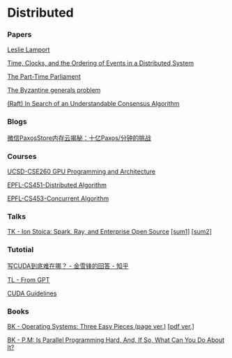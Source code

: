 # Distributed

### Papers

[Leslie Lamport](https://scholar.google.com/citations?user=uG3icVgAAAAJ)

[Time, Clocks, and the Ordering of Events in a Distributed System](https://scholar.google.com/citations?view_op=view_citation&hl=en&user=uG3icVgAAAAJ&citation_for_view=uG3icVgAAAAJ:hFOr9nPyWt4C)

[The Part-Time Parliament](https://scholar.google.com/citations?view_op=view_citation&hl=en&user=uG3icVgAAAAJ&citation_for_view=uG3icVgAAAAJ:2tRrZ1ZAMYUC)

[The Byzantine generals problem](https://scholar.google.com/citations?view_op=view_citation&hl=en&user=uG3icVgAAAAJ&citation_for_view=uG3icVgAAAAJ:U4n9YNQMCAIC)

[(Raft) In Search of an Understandable Consensus Algorithm](https://www.usenix.org/node/184041.)

### Blogs

[微信PaxosStore内存云揭秘：十亿Paxos/分钟的挑战](https://mp.weixin.qq.com/s?__biz=MjM5MDE0Mjc4MA==&mid=2650994526&idx=1&sn=255dd87bd8601919bda3d597c65439f3&chksm=bdbf0f0d8ac8861bad452606b302ca6655cf84ed161584a1246a8cb9fd1361ec1ac1386ffd92&scene=21#wechat_redirect)

### Courses

[UCSD-CSE260 GPU Programming and Architecture](https://cseweb.ucsd.edu/classes/fa15/cse260-a/lectures.html)

[EPFL-CS451-Distributed Algorithm](https://dcl.epfl.ch/site/education/da)

[EPFL-CS453-Concurrent Algorithm](https://dcl.epfl.ch/site/education/ca_2021)

### Talks

[TK - Ion Stoica: Spark, Ray, and Enterprise Open Source](https://www.youtube.com/watch?v=-MVLURFH5nk) [[sum1]](https://zhuanlan.zhihu.com/p/464071406) [[sum2]](https://zhuanlan.zhihu.com/p/463958487)

### Tutotial

[写CUDA到底难在哪？ - 金雪锋的回答 - 知乎](https://www.zhihu.com/question/437131193/answer/1685402769)

[TL - From GPT](https://github.com/EdwardTex/references_for_my_phd/blob/main/sys/tl_fromgpt.md)

[CUDA Guidelines](https://docs.nvidia.com/cuda/cuda-c-programming-guide/index.html)

### Books

[BK - Operating Systems: Three Easy Pieces (page ver.)](https://pages.cs.wisc.edu/~remzi/OSTEP/#book-chapters) [[pdf ver.]](https://github.com/mthipparthi/operating-systems-three-easy-pieces/blob/master/book.pdf)

[BK - P.M: Is Parallel Programming Hard, And, If So, What Can You Do About It?](https://mirrors.edge.kernel.org/pub/linux/kernel/people/paulmck/perfbook/perfbook.html)





